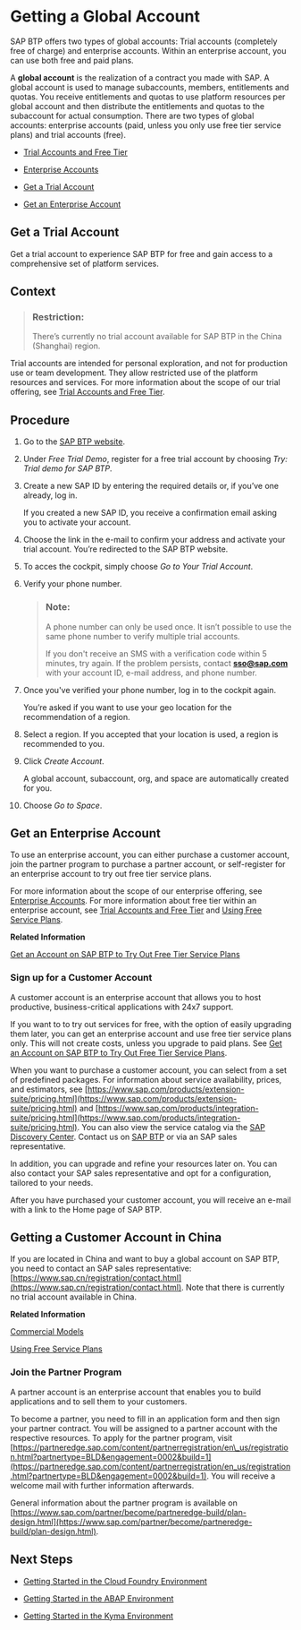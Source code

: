 <!-- loiod61c2819034b48e68145c45c36acba6e -->

# Getting a Global Account

SAP BTP offers two types of global accounts: Trial accounts \(completely free of charge\) and enterprise accounts. Within an enterprise account, you can use both free and paid plans.

A **global account** is the realization of a contract you made with SAP. A global account is used to manage subaccounts, members, entitlements and quotas. You receive entitlements and quotas to use platform resources per global account and then distribute the entitlements and quotas to the subaccount for actual consumption. There are two types of global accounts: enterprise accounts \(paid, unless you only use free tier service plans\) and trial accounts \(free\).

-   [Trial Accounts and Free Tier](../10-concepts/trial-accounts-and-free-tier-046f127.md)

-   [Enterprise Accounts](../10-concepts/enterprise-accounts-171511c.md)

-   [Get a Trial Account](getting-a-global-account-d61c281.md#loio42e7e54590424e65969fced1acd47694)

-   [Get an Enterprise Account](getting-a-global-account-d61c281.md#loio82f9ff522f754e26ae89e0cd7ec7aa11)


 <a name="loio42e7e54590424e65969fced1acd47694"/>

<!-- loio42e7e54590424e65969fced1acd47694 -->

## Get a Trial Account

Get a trial account to experience SAP BTP for free and gain access to a comprehensive set of platform services.



<a name="loio42e7e54590424e65969fced1acd47694__context_alb_hn2_nhb"/>

## Context

> ### Restriction:  
> There’s currently no trial account available for SAP BTP in the China \(Shanghai\) region.

Trial accounts are intended for personal exploration, and not for production use or team development. They allow restricted use of the platform resources and services. For more information about the scope of our trial offering, see [Trial Accounts and Free Tier](../10-concepts/trial-accounts-and-free-tier-046f127.md).



<a name="loio42e7e54590424e65969fced1acd47694__steps_eh3_4tc_dcb"/>

## Procedure

1.  Go to the [SAP BTP website](https://www.sap.com/products/business-technology-platform/trial.html).

2.  Under *Free Trial Demo*, register for a free trial account by choosing *Try: Trial demo for SAP BTP*.

3.  Create a new SAP ID by entering the required details or, if you’ve one already, log in.

    If you created a new SAP ID, you receive a confirmation email asking you to activate your account.

4.  Choose the link in the e-mail to confirm your address and activate your trial account. You’re redirected to the SAP BTP website.

5.  To acces the cockpit, simply choose *Go to Your Trial Account*. 

6.  Verify your phone number.

    > ### Note:  
    > A phone number can only be used once. It isn’t possible to use the same phone number to verify multiple trial accounts.
    > 
    > If you don't receive an SMS with a verification code within 5 minutes, try again. If the problem persists, contact **sso@sap.com** with your account ID, e-mail address, and phone number.

7.  Once you've verified your phone number, log in to the cockpit again.

    You’re asked if you want to use your geo location for the recommendation of a region.

8.  Select a region. If you accepted that your location is used, a region is recommended to you.

9.  Click *Create Account*.

    A global account, subaccount, org, and space are automatically created for you.

10. Choose *Go to Space*.


 <a name="loio82f9ff522f754e26ae89e0cd7ec7aa11"/>

<!-- loio82f9ff522f754e26ae89e0cd7ec7aa11 -->

## Get an Enterprise Account

To use an enterprise account, you can either purchase a customer account, join the partner program to purchase a partner account, or self-register for an enterprise account to try out free tier service plans.

For more information about the scope of our enterprise offering, see [Enterprise Accounts](../10-concepts/enterprise-accounts-171511c.md). For more information about free tier within an enterprise account, see [Trial Accounts and Free Tier](../10-concepts/trial-accounts-and-free-tier-046f127.md) and [Using Free Service Plans](../10-concepts/using-free-service-plans-524e108.md).

**Related Information**  


[Get an Account on SAP BTP to Try Out Free Tier Service Plans](https://developers.sap.com/tutorials/btp-free-tier-account.html)

 <a name="loioa71a081b39e343e097046bf487f57af3"/>

<!-- loioa71a081b39e343e097046bf487f57af3 -->

### Sign up for a Customer Account

A customer account is an enterprise account that allows you to host productive, business-critical applications with 24x7 support.

If you want to to try out services for free, with the option of easily upgrading them later, you can get an enterprise account and use free tier service plans only. This will not create costs, unless you upgrade to paid plans. See [Get an Account on SAP BTP to Try Out Free Tier Service Plans](https://developers.sap.com/tutorials/btp-free-tier-account.html).

When you want to purchase a customer account, you can select from a set of predefined packages. For information about service availability, prices, and estimators, see [https://www.sap.com/products/extension-suite/pricing.html](https://www.sap.com/products/extension-suite/pricing.html) and [https://www.sap.com/products/integration-suite/pricing.html](https://www.sap.com/products/integration-suite/pricing.html). You can also view the service catalog via the [SAP Discovery Center](https://discovery-center.cloud.sap). Contact us on [SAP BTP](https://www.sap.com/products/business-technology-platform.html) or via an SAP sales representative.

In addition, you can upgrade and refine your resources later on. You can also contact your SAP sales representative and opt for a configuration, tailored to your needs.

After you have purchased your customer account, you will receive an e-mail with a link to the Home page of SAP BTP.



<a name="loioa71a081b39e343e097046bf487f57af3__section_pdc_gpc_4kb"/>

## Getting a Customer Account in China

If you are located in China and want to buy a global account on SAP BTP, you need to contact an SAP sales representative: [https://www.sap.cn/registration/contact.html](https://www.sap.cn/registration/contact.html). Note that there is currently no trial account available in China.

**Related Information**  


[Commercial Models](../10-concepts/commercial-models-263d400.md "SAP BTP offers two different commercial models for enterprise accounts.")

[Using Free Service Plans](../10-concepts/using-free-service-plans-524e108.md "The free tier model for SAP BTP lets you try out services in global accounts without any additional cost using the consumption-based commercial model.")

 <a name="loio0730b01feb484396b5a3daaa5115d73d"/>

<!-- loio0730b01feb484396b5a3daaa5115d73d -->

### Join the Partner Program

A partner account is an enterprise account that enables you to build applications and to sell them to your customers.



To become a partner, you need to fill in an application form and then sign your partner contract. You will be assigned to a partner account with the respective resources. To apply for the partner program, visit [https://partneredge.sap.com/content/partnerregistration/en\_us/registration.html?partnertype=BLD&engagement=0002&build=1](https://partneredge.sap.com/content/partnerregistration/en_us/registration.html?partnertype=BLD&engagement=0002&build=1). You will receive a welcome mail with further information afterwards.

General information about the partner program is available on [https://www.sap.com/partner/become/partneredge-build/plan-design.html](https://www.sap.com/partner/become/partneredge-build/plan-design.html).



<a name="loio0730b01feb484396b5a3daaa5115d73d__section_vlj_kkq_qmb"/>

## Next Steps

-   [Getting Started in the Cloud Foundry Environment](getting-started-in-the-cloud-foundry-environment-b328cc8.md)

-   [Getting Started in the ABAP Environment](getting-started-in-the-abap-environment-2ffdd24.md)

-   [Getting Started in the Kyma Environment](getting-started-in-the-kyma-environment-d1abd18.md)


